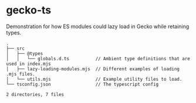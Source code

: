# gecko-ts

Demonstration for how ES modules could lazy load in Gecko while retaining types.

```
.
├── src
│   ├── @types
│   │   └── globals.d.ts          // Ambient type definitions that are used in index.mjs
│   ├── lazy-loading-modules.mjs  // Different examples of loading .mjs files.
│   └── utils.mjs                 // Example utility files to load.
└── tsconfig.json                 // The typescript config

2 directories, 7 files
```
